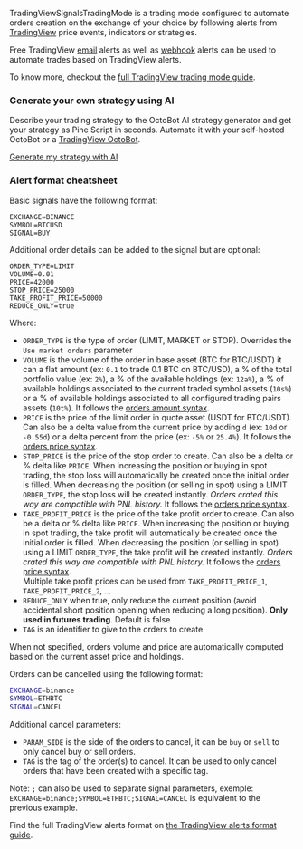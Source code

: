 TradingViewSignalsTradingMode is a trading mode configured to automate orders creation on the 
exchange of your choice by following alerts from 
[TradingView](https://www.tradingview.com/?aff_id=27595) price events, indicators or strategies.

Free TradingView <a target="_blank" rel="noopener" href="https://www.octobot.cloud/en/guides/octobot-interfaces/tradingview/automating-tradingview-free-email-alerts-with-octobot?utm_source=octobot&utm_medium=dk&utm_campaign=regular_open_source_content&utm_content=TradingViewSignalsTradingModeDocs">email</a> 
alerts as well as <a target="_blank" rel="noopener" href="https://www.octobot.cloud/en/guides/octobot-interfaces/tradingview/using-a-webhook?utm_source=octobot&utm_medium=dk&utm_campaign=regular_open_source_content&utm_content=TradingViewSignalsTradingModeDocs">webhook</a>
alerts can be used to automate trades based on TradingView alerts.

To know more, checkout the 
<a target="_blank" rel="noopener" href="https://www.octobot.cloud/en/guides/octobot-trading-modes/tradingview-trading-mode?utm_source=octobot&utm_medium=dk&utm_campaign=regular_open_source_content&utm_content=TradingViewSignalsTradingModeDocs">
full TradingView trading mode guide</a>.

### Generate your own strategy using AI
Describe your trading strategy to the OctoBot AI strategy generator and get your strategy as Pine Script in seconds.
Automate it with your self-hosted OctoBot or a <a
  href="https://app.octobot.cloud/fr/explore?category=tv&utm_source=octobot&utm_medium=dk&utm_campaign=regular_open_source_content&utm_content=tv-trading-mode-tradingview-octobot"
  target="_blank" rel="noopener">
   TradingView OctoBot</a>.
<p>
<a class="btn btn-primary waves-effect" 
  href="https://app.octobot.cloud/creator?utm_source=octobot&utm_medium=dk&utm_campaign=regular_open_source_content&utm_content=tv-trading-mode-generate-my-strategy-with-ai"
  target="_blank" rel="noopener">
   Generate my strategy with AI
</a>
</p>

### Alert format cheatsheet
Basic signals have the following format:

```
EXCHANGE=BINANCE
SYMBOL=BTCUSD
SIGNAL=BUY
```

Additional order details can be added to the signal but are optional:

```
ORDER_TYPE=LIMIT
VOLUME=0.01
PRICE=42000
STOP_PRICE=25000
TAKE_PROFIT_PRICE=50000
REDUCE_ONLY=true
```

Where:
- `ORDER_TYPE` is the type of order (LIMIT, MARKET or STOP). Overrides the `Use market orders` parameter
- `VOLUME` is the volume of the order in base asset (BTC for BTC/USDT) it can a flat amount (ex: `0.1` to trade 0.1 BTC on BTC/USD), 
a % of the total portfolio value (ex: `2%`), a % of the available holdings (ex: `12a%`), a % of available holdings associated to the current traded symbol assets (`10s%`) 
or a % of available holdings associated to all configured trading pairs assets (`10t%`). It follows the <a target="_blank" rel="noopener" href="https://www.octobot.cloud/en/guides/octobot-trading-modes/order-amount-syntax?utm_source=octobot&utm_medium=dk&utm_campaign=regular_open_source_content&utm_content=TradingViewSignalsTradingModeDocs">
orders amount syntax</a>.
- `PRICE` is the price of the limit order in quote asset (USDT for BTC/USDT). Can also be a delta value from the current price by adding `d` (ex: `10d` or `-0.55d`) or a delta percent from the price (ex: `-5%` or `25.4%`). It follows the <a target="_blank" rel="noopener" href="https://www.octobot.cloud/en/guides/octobot-trading-modes/order-price-syntax?utm_source=octobot&utm_medium=dk&utm_campaign=regular_open_source_content&utm_content=TradingViewSignalsTradingModeDocs">
orders price syntax</a>.
- `STOP_PRICE` is the price of the stop order to create. Can also be a delta or % delta like `PRICE`. When increasing the position or buying in spot trading, the stop loss will automatically be created once the initial order is filled. When decreasing the position (or selling in spot) using a LIMIT `ORDER_TYPE`, the stop loss will be created instantly. *Orders crated this way are compatible with PNL history.* It follows the <a target="_blank" rel="noopener" href="https://www.octobot.cloud/en/guides/octobot-trading-modes/order-price-syntax?utm_source=octobot&utm_medium=dk&utm_campaign=regular_open_source_content&utm_content=TradingViewSignalsTradingModeDocs">
orders price syntax</a>.
- `TAKE_PROFIT_PRICE` is the price of the take profit order to create. Can also be a delta or % delta like `PRICE`. When increasing the position or buying in spot trading, the take profit will automatically be created once the initial order is filled. When decreasing the position (or selling in spot) using a LIMIT `ORDER_TYPE`, the take profit will be created instantly. *Orders crated this way are compatible with PNL history.* It follows the <a target="_blank" rel="noopener" href="https://www.octobot.cloud/en/guides/octobot-trading-modes/order-price-syntax?utm_source=octobot&utm_medium=dk&utm_campaign=regular_open_source_content&utm_content=TradingViewSignalsTradingModeDocs">
orders price syntax</a>.  
Multiple take profit prices can be used from `TAKE_PROFIT_PRICE_1`, `TAKE_PROFIT_PRICE_2`, ...
- `REDUCE_ONLY` when true, only reduce the current position (avoid accidental short position opening when reducing a long position). **Only used in futures trading**. Default is false
- `TAG` is an identifier to give to the orders to create.

When not specified, orders volume and price are automatically computed based on the current 
asset price and holdings.

Orders can be cancelled using the following format:
``` bash
EXCHANGE=binance
SYMBOL=ETHBTC
SIGNAL=CANCEL
```

Additional cancel parameters:
- `PARAM_SIDE` is the side of the orders to cancel, it can be `buy` or `sell` to only cancel buy or sell orders.
- `TAG` is the tag of the order(s) to cancel. It can be used to only cancel orders that have been created with a specific tag.

Note: `;` can also be used to separate signal parameters, exemple: `EXCHANGE=binance;SYMBOL=ETHBTC;SIGNAL=CANCEL` is equivalent to the previous example.

Find the full TradingView alerts format on
<a target="_blank" rel="noopener" href="https://www.octobot.cloud/en/guides/octobot-interfaces/tradingview/alert-format?utm_source=octobot&utm_medium=dk&utm_campaign=regular_open_source_content&utm_content=TradingViewSignalsTradingModeDocs">
the TradingView alerts format guide</a>.

